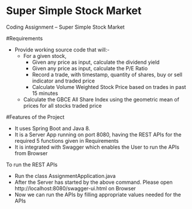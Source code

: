 # Super Simple Stock Market
Coding Assignment – Super Simple Stock Market

#Requirements

* Provide working source code that will:-
  * For a given stock, 
    * Given any price as input, calculate the dividend yield
    * Given any price as input, calculate the P/E Ratio
    * Record a trade, with timestamp, quantity of shares, buy or sell indicator and traded price
    * Calculate Volume Weighted Stock Price based on trades in past 15 minutes
  * Calculate the GBCE All Share Index using the geometric mean of prices for all stocks traded price

#Features of the Project
* It uses Spring Boot and Java 8. 
* It is a Server App running on port 8080, having the REST APIs for the required 5 functions given in Requirements
* It is integrated with Swagger which enables the User to run the APIs from Browser

To run the REST APIs
* Run the class AssignmentApplication.java
* After the Server has started by the above command. Please open http://localhost:8080/swagger-ui.html on Browser
* Now we can run the APIs by filling appropriate values needed for the APIs


